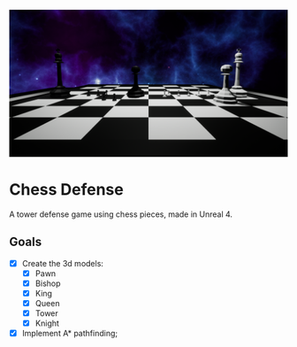 ![Chess Defense Image](img/ChessDefenseUpperImage.png)

# Chess Defense

A tower defense game using chess pieces, made in Unreal 4.

## Goals

 - [x] Create the 3d models:
    - [x] Pawn
    - [x] Bishop
    - [x] King
    - [x] Queen
    - [x] Tower
    - [x] Knight 
 - [x] Implement A* pathfinding; 
